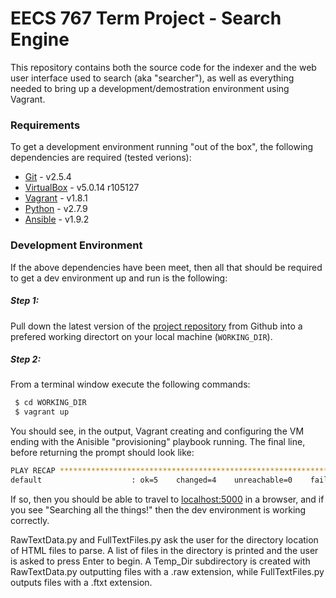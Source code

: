 # EECS 767 Term Project - Search Engine

This repository contains both the source code for the indexer and the web user interface used to search (aka "searcher"), as well as everything needed to bring up a development/demostration environment using Vagrant.

### Requirements
To get a development environment running "out of the box", the following dependencies are required (tested verions):

 - [Git] - v2.5.4
 - [VirtualBox] - v5.0.14 r105127
 - [Vagrant] - v1.8.1
 - [Python] - v2.7.9
 - [Ansible] - v1.9.2

### Development Environment
If the above dependencies have been meet, then all that should be required to get a dev environment up and run is the following:

##### Step 1:
Pull down the latest version of the [project repository][git-repo-url] from Github into a prefered working directort on your local machine (`WORKING_DIR`).

##### Step 2:
From a terminal window execute the following commands:
 ```sh
  $ cd WORKING_DIR
  $ vagrant up
 ```
 You should see, in the output, Vagrant creating and configuring the VM ending with the Anisible "provisioning" playbook running.  The final line, before returning the prompt should look like:
 ```bash
PLAY RECAP ********************************************************************
default                    : ok=5    changed=4    unreachable=0    failed=0
 ```

If so, then you should be able to travel to [localhost:5000] in a browser, and if you see "Searching all the things!" then the dev environment is working correctly.

[Git]: https://git-scm.com
[Vagrant]: https://www.vagrantup.com
[VirtualBox]: https://www.virtualbox.org/wiki/Downloads
[Python]: https://www.python.org
[Ansible]: https://www.ansible.com/
[git-repo-url]: <https://github.com/wakewalker/eecs767.git>
[localhost:5000]: http://localhost:5000


RawTextData.py and FullTextFiles.py ask the user for the directory location of HTML files to parse.  A list of files in the directory is printed and the user is asked to press Enter to begin.  A Temp_Dir subdirectory is created with RawTextData.py outputting files with a .raw extension, while FullTextFiles.py outputs files with a .ftxt extension.
